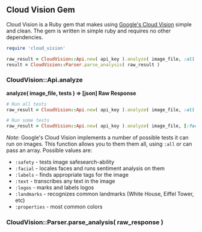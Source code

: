 ## Cloud Vision Gem

Cloud Vision is a Ruby gem that makes using [Google's Cloud Vision](https://cloud.google.com/vision/) simple and clean. The gem is written in simple ruby and requires no other dependencies.

```ruby
require 'cloud_vision'

raw_result = CloudVision::Api.new( api_key ).analyze( image_file, :all )
result = CloudVision::Parser.parse_analysis( raw_result )
```

### CloudVision::Api.analyze
**analyze( image_file, tests ) => [json] Raw Response**
```ruby
# Run all tests
raw_result = CloudVision::Api.new( api_key ).analyze( image_file, :all )

# Run some tests
raw_result = CloudVision::Api.new( api_key ).analyze( image_file, [:facial, labels] )
```

*Note*: Google's Cloud Vision implements a number of possible tests it can run on images. This function allows you to them them all, using `:all` or can pass an array. Possible values are:

- `:safety` - tests image safesearch-ability
- `:facial` - locales faces and runs sentiment analysis on them
- `:labels` - finds appropriate tags for the image
- `:text` - transcribes any text in the image
- `:logos` - marks and labels logos
- `:landmarks` - recognizes common landmarks (White House, Eiffel Tower, etc)
- `:properties` - most common colors

### CloudVision::Parser.parse_analysis( raw_response )